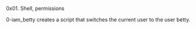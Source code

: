 0x01. Shell, permissions

0-iam_betty creates a script that switches the current user to the user betty.
